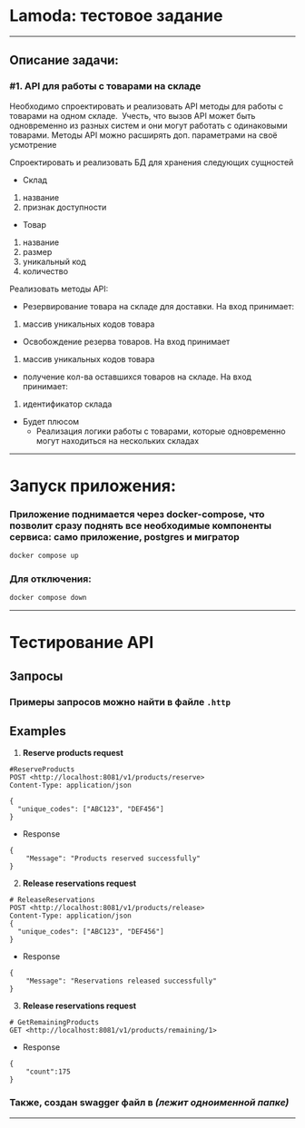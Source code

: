 # Lamoda: тестовое задание
---
## Описание задачи:
### #1. API для работы с товарами на складе
Необходимо спроектировать и реализовать API методы для работы с товарами на одном складе. 
Учесть, что вызов API может быть одновременно из разных систем и они могут работать с одинаковыми товарами.
Методы API можно расширять доп. параметрами на своё усмотрение

Спроектировать и реализовать БД для хранения следующих сущностей

- Склад

1) название
2) признак доступности

- Товар

1) название
2) размер
3) уникальный код
4) количество

Реализовать методы API:

- Резервирование товара на складе для доставки. На вход принимает:

1) массив уникальных кодов товара

- Освобождение резерва товаров. На вход принимает

1) массив уникальных кодов товара

- получение кол-ва оставшихся товаров на складе. На вход принимает:

1) идентификатор склада

- Будет плюсом
  - Реализация логики работы с товарами, которые одновременно могут находиться на нескольких складах

---

# Запуск приложения:

### Приложение поднимается через docker-compose, что позволит сразу поднять все необходимые компоненты сервиса: само приложение, postgres и мигратор

```bash
docker compose up
```

### Для отключения: 

```bash
docker compose down
```

---

# Тестирование API

## Запросы

### Примеры запросов можно найти в файле `.http` 

## Examples

1) **Reserve products request**

``` .http
#ReserveProducts
POST <http://localhost:8081/v1/products/reserve>
Content-Type: application/json

{
  "unique_codes": ["ABC123", "DEF456"]
}
```

- Response

```
{
	"Message": "Products reserved successfully"
}
```

2) **Release reservations request**

``` .http
# ReleaseReservations
POST <http://localhost:8081/v1/products/release>
Content-Type: application/json
{
  "unique_codes": ["ABC123", "DEF456"]
}
```

- Response

```
{
	"Message": "Reservations released successfully"
}
```

3) **Release reservations request**

``` .http
# GetRemainingProducts
GET <http://localhost:8081/v1/products/remaining/1>
```

- Response

```
{
    "count":175
}
```

### Также, создан swagger файл в *(лежит одноименной папке)*

---
